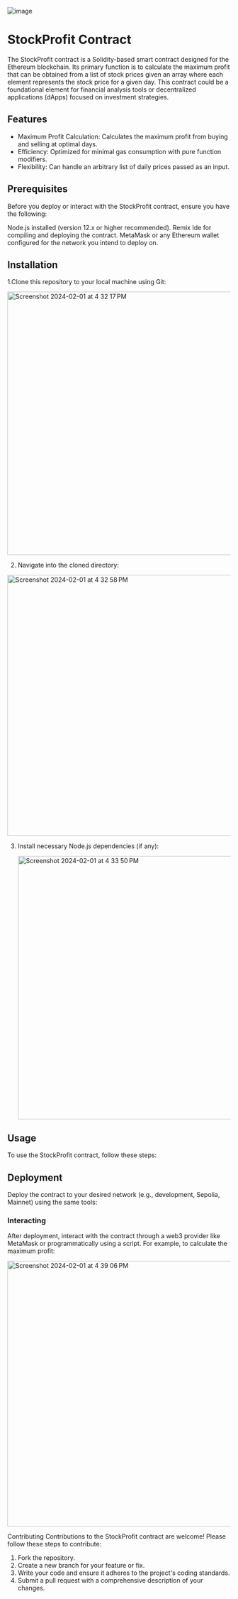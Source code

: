 ![image](https://github.com/0xnehasingh/Contracts/assets/67492324/0fc74969-ad93-4f95-b05f-0342629785ee)

# StockProfit Contract

The StockProfit contract is a Solidity-based smart contract designed for the Ethereum blockchain. Its primary function is to calculate the maximum profit that can be obtained from a list of stock prices given an array where each element represents the stock price for a given day. This contract could be a foundational element for financial analysis tools or decentralized applications (dApps) focused on investment strategies.

## Features

- Maximum Profit Calculation: Calculates the maximum profit from buying and selling at optimal days.
- Efficiency: Optimized for minimal gas consumption with pure function modifiers.
- Flexibility: Can handle an arbitrary list of daily prices passed as an input.

## Prerequisites

Before you deploy or interact with the StockProfit contract, ensure you have the following:

Node.js installed (version 12.x or higher recommended).
Remix Ide for compiling and deploying the contract.
MetaMask or any Ethereum wallet configured for the network you intend to deploy on.

## Installation

1.Clone this repository to your local machine using Git:

<img width="593" alt="Screenshot 2024-02-01 at 4 32 17 PM" src="https://github.com/0xnehasingh/Contracts/assets/67492324/9322c9ab-1ec1-478e-8500-dfa7530c527f">

2. Navigate into the cloned directory:
   
<img width="588" alt="Screenshot 2024-02-01 at 4 32 58 PM" src="https://github.com/0xnehasingh/Contracts/assets/67492324/31b69c0e-b5b2-40e8-b7bb-8acc01b8190c">

3. Install necessary Node.js dependencies (if any):

   <img width="593" alt="Screenshot 2024-02-01 at 4 33 50 PM" src="https://github.com/0xnehasingh/Contracts/assets/67492324/c90191a6-919a-4745-88d2-149dcf068d93">

## Usage

To use the StockProfit contract, follow these steps:

## Deployment

Deploy the contract to your desired network (e.g., development, Sepolia, Mainnet) using the same tools:

### Interacting 

After deployment, interact with the contract through a web3 provider like MetaMask or programmatically using a script. For example, to calculate the maximum profit:

<img width="598" alt="Screenshot 2024-02-01 at 4 39 06 PM" src="https://github.com/0xnehasingh/Contracts/assets/67492324/21332aae-c8d1-4a75-8783-6a6b70e519c9">

Contributing
Contributions to the StockProfit contract are welcome! Please follow these steps to contribute:

1. Fork the repository.
2. Create a new branch for your feature or fix.
3. Write your code and ensure it adheres to the project's coding standards.
4. Submit a pull request with a comprehensive description of your changes.
